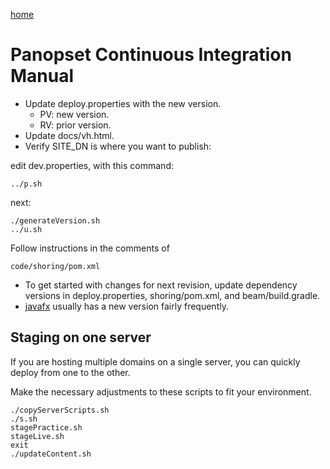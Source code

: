 [home](../README.md)

# Panopset Continuous Integration Manual

* Update deploy.properties with the new version.
  * PV: new version.
  * RV: prior version.
* Update docs/vh.html.
* Verify SITE_DN is where you want to publish:

edit dev.properties, with this command:


    ../p.sh


next:


    ./generateVersion.sh
    ../u.sh


Follow instructions in the comments of


    code/shoring/pom.xml
    


* To get started with changes for next revision, update dependency versions in deploy.properties, shoring/pom.xml, and beam/build.gradle.
* [javafx](https://mvnrepository.com/artifact/org.openjfx/javafx-fxml) usually has a new version fairly frequently.

## Staging on one server

If you are hosting multiple domains on a single server, you can quickly deploy from one to the other.

Make the necessary adjustments to these scripts to fit your environment.


    ./copyServerScripts.sh
    ./s.sh
    stagePractice.sh
    stageLive.sh
    exit
    ./updateContent.sh



